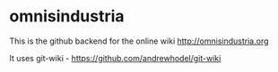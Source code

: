 omnisindustria
==============

This is the github backend for the online wiki http://omnisindustria.org

It uses git-wiki - https://github.com/andrewhodel/git-wiki
